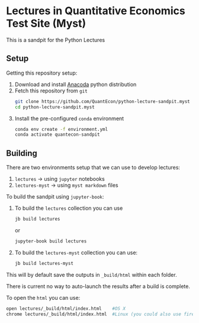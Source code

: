 
# Lectures in Quantitative Economics Test Site (Myst)

This is a sandpit for the Python Lectures

## Setup

Getting this repository setup:

1. Download and install [Anacoda](https://www.anaconda.com/distribution/) python distribution
2. Fetch this repository from `git`
   ```bash
   git clone https://github.com/QuantEcon/python-lecture-sandpit.myst
   cd python-lecture-sandpit.myst
   ```
3. Install the pre-configured `conda` environment
   ```bash
   conda env create -f environment.yml
   conda activate quantecon-sandpit
   ```

## Building

There are two environments setup that we can use to develop lectures:

1. `lectures` -> using `jupyter` notebooks
2. `lectures-myst` -> using `myst markdown` files

To build the sandpit using `jupyter-book`:

1. To build the `lectures` collection you can use
   ```bash
   jb build lectures
   ```
   or
   ```bash
   jupyter-book build lectures
   ```
2. To build the `lectures-myst` collection you can use:
   ```bash
   jb build lectures-myst
   ```

This will by default save the outputs in `_build/html` within each folder.

There is current no way to auto-launch the results after a build is complete.

To open the `html` you can use:

```bash
open lectures/_build/html/index.html    #OS X
chrome lectures/_build/html/index.html  #Linux (you could also use firefox etc.)
```

